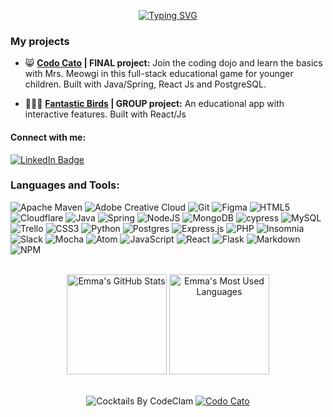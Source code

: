 <div align = "center">

[![Typing SVG](https://readme-typing-svg.herokuapp.com?font=poppins&size=40&duration=4000&color=ff3399&width=600&height=60&lines=Hello!+I'm+Emma.;Welcome+to+my+Github!;+++;++++)](https://git.io/typing-svg)
</div>


### 
  
  ### My projects
- 😸 **[Codo Cato](https://github.com/emma-dougherty/codocato_front-end) | FINAL project:** Join the coding dojo and learn the basics with Mrs. Meowgi in this full-stack educational game for younger children. Built with Java/Spring, React Js and PostgreSQL.

- 🦆🦚🦩 **[Fantastic Birds](https://github.com/emma-dougherty/fantastic-birds) | GROUP project:** An educational app with interactive features. Built with React/Js

#### Connect with me:
  
  <div id="badges">
  <a href="https://www.linkedin.com/in/helloemmadougherty">
    <img src="https://img.shields.io/badge/LinkedIn-blue?style=for-the-badge&logo=linkedin&logoColor=white" alt="LinkedIn Badge"/>
  </a>
</div>

###

### Languages and Tools:  

![Apache Maven](https://img.shields.io/badge/Apache%20Maven-C71A36?style=for-the-badge&logo=Apache%20Maven&logoColor=white)
![Adobe Creative Cloud](https://img.shields.io/badge/Adobe%20Creative%20Cloud-DA1F26.svg?style=for-the-badge&logo=Adobe%20Creative%20Cloud&logoColor=white)
![Git](https://img.shields.io/badge/git-%23F05033.svg?style=for-the-badge&logo=git&logoColor=white)
![Figma](https://img.shields.io/badge/figma-%23F24E1E.svg?style=for-the-badge&logo=figma&logoColor=white)
![HTML5](https://img.shields.io/badge/html5-%23E34F26.svg?style=for-the-badge&logo=html5&logoColor=white)
![Cloudflare](https://img.shields.io/badge/Cloudflare-F38020?style=for-the-badge&logo=Cloudflare&logoColor=white)
![Java](https://img.shields.io/badge/java-%23ED8B00.svg?style=for-the-badge&logo=java&logoColor=white)
![Spring](https://img.shields.io/badge/spring-%236DB33F.svg?style=for-the-badge&logo=spring&logoColor=white)
![NodeJS](https://img.shields.io/badge/node.js-6DA55F?style=for-the-badge&logo=node.js&logoColor=white)
![MongoDB](https://img.shields.io/badge/MongoDB-%234ea94b.svg?style=for-the-badge&logo=mongodb&logoColor=white)
![cypress](https://img.shields.io/badge/-cypress-%23E5E5E5?style=for-the-badge&logo=cypress&logoColor=058a5e)
![MySQL](https://img.shields.io/badge/mysql-%2300f.svg?style=for-the-badge&logo=mysql&logoColor=white)
![Trello](https://img.shields.io/badge/Trello-%23026AA7.svg?style=for-the-badge&logo=Trello&logoColor=white)
![CSS3](https://img.shields.io/badge/css3-%231572B6.svg?style=for-the-badge&logo=css3&logoColor=white)
![Python](https://img.shields.io/badge/python-3670A0?style=for-the-badge&logo=python&logoColor=ffdd54)
![Postgres](https://img.shields.io/badge/postgres-%23316192.svg?style=for-the-badge&logo=postgresql&logoColor=white)
![Express.js](https://img.shields.io/badge/express.js-%23404d59.svg?style=for-the-badge&logo=express&logoColor=%2361DAFB)
![PHP](https://img.shields.io/badge/php-%23777BB4.svg?style=for-the-badge&logo=php&logoColor=white)
![Insomnia](https://img.shields.io/badge/Insomnia-black?style=for-the-badge&logo=insomnia&logoColor=5849BE)
![Slack](https://img.shields.io/badge/Slack-4A154B?style=for-the-badge&logo=slack&logoColor=white)
![Mocha](https://img.shields.io/badge/-mocha-%238D6748?style=for-the-badge&logo=mocha&logoColor=white)
![Atom](https://img.shields.io/badge/Atom-%2366595C.svg?style=for-the-badge&logo=atom&logoColor=white)
![JavaScript](https://img.shields.io/badge/javascript-%23323330.svg?style=for-the-badge&logo=javascript&logoColor=%23F7DF1E)
![React](https://img.shields.io/badge/react-%2320232a.svg?style=for-the-badge&logo=react&logoColor=%2361DAFB)
![Flask](https://img.shields.io/badge/flask-%23000.svg?style=for-the-badge&logo=flask&logoColor=white)
![Markdown](https://img.shields.io/badge/markdown-%23000000.svg?style=for-the-badge&logo=markdown&logoColor=white)
![NPM](https://img.shields.io/badge/NPM-%23000000.svg?style=for-the-badge&logo=npm&logoColor=white)

</div>


<p align = "center">
<br>

  <img alt="Emma's GitHub Stats" src="https://github-readme-stats.vercel.app/api?username=emma-dougherty&show_icons=true&hide_border=false&title_color=ff3399&icon_color=ff3399&bg_color=09131B&text_color=ffffff&border_color=0c1a25" height="160px" />
 
 <img alt="Emma's Most Used Languages" src="https://github-readme-stats.vercel.app/api/top-langs/?username=emma-dougherty&layout=compact&title_color=ff3399&bg_color=09131B&text_color=ff3399&border_color=0c1a25" height="160px"/>
<br>

</p>
<br>

 <div align = "center">
 <img alt="Cocktails By CodeClam" src="https://user-images.githubusercontent.com/101479360/181007981-b10c051b-5f5d-4072-9a71-44a68c205c95.gif" />
 <a href="https://github.com/emma-dougherty/codocato_front-end"><img alt="Codo Cato" src="https://user-images.githubusercontent.com/101479360/181015821-dc3a9d0c-9365-49e2-a107-7f21cc7431b1.jpg"</a>



<!---
emma-dougherty/emma-dougherty is a ✨ special ✨ repository because its `README.md` (this file) appears on your GitHub profile.
You can click the Preview link to take a look at your changes.
--->

